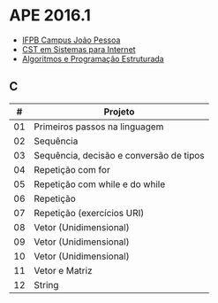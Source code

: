 # APE 2016.1

- [IFPB Campus João Pessoa](http://www.ifpb.edu.br/campi/campi/joao-pessoa)
- [CST em Sistemas para Internet](http://www.ifpb.edu.br/campi/joao-pessoa/cursos/cursos-superiores-de-tecnologia/sistemas-para-internet)
- [Algoritmos e Programação Estruturada](http://ape.valeriacavalcanti.com.br)

## C

\# | Projeto
--- | ---
01 | Primeiros passos na linguagem
02 | Sequência
03 | Sequência, decisão e conversão de tipos
04 | Repetição com for
05 | Repetição com while e do while
06 | Repetição
07 | Repetição (exercícios URI)
08 | Vetor (Unidimensional)
09 | Vetor (Unidimensional)
10 | Vetor (Unidimensional)
11 | Vetor e Matriz
12 | String
